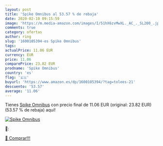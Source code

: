 ```yaml
---
layout: post
title: 'Spike Omnibus al 53.57 % de rebaja'
date: 2020-02-10 09:15:59
image: 'https://m.media-amazon.com/images/I/51hX6zvMwXL._AC_._SL200_.jpg'
comments: true
category: ofertas
author: ring
slug: '1600105394-es Spike Omnibus'
tags: 
actualPrice: 11.06 EUR
currency: EUR
price: 11.06
comparePrice: 23.82 EUR
prodname: 'Spike Omnibus'
country: 'es'
flag: '🇪🇸'
buyurl: 'https://www.amazon.es/dp/1600105394/?tag=tolees-21'
descuento: '53.57'
average: '11.06'
---
```


Tienes [Spike Omnibus](https://www.amazon.es/dp/1600105394/?tag=tolees-21) con precio final de  11.06 EUR (original: 23.82 EUR) (53.57 %  de rebaja) aqui!

[![Spike Omnibus](https://m.media-amazon.com/images/I/51hX6zvMwXL._AC_._SL200_.jpg)](https://www.amazon.es/dp/1600105394/?tag=tolees-21)

🔎:


[🛒 Comprar!!!](https://www.amazon.es/dp/1600105394/?tag=tolees-21)
